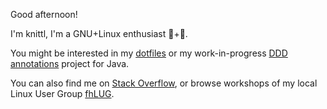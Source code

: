 Good afternoon!

I'm knittl, I'm a GNU+Linux enthusiast 🐃+🐧.

You might be interested in my [dotfiles](https://github.com/knittl/.files)
or my work-in-progress [DDD annotations](https://github.com/knittl/ddd-annotations) project for Java.

You can also find me on [Stack Overflow](https://stackoverflow.com/users/112968/knittl), or browse workshops of my local Linux User Group [fhLUG](https://fhLUG.at).

<!--
**knittl/knittl** is a ✨ _special_ ✨ repository because its `README.md` (this file) appears on your GitHub profile.

Here are some ideas to get you started:

- 🔭 I’m currently working on ...
- 🌱 I’m currently learning ...
- 👯 I’m looking to collaborate on ...
- 🤔 I’m looking for help with ...
- 💬 Ask me about ...
- 📫 How to reach me: ...
- 😄 Pronouns: ...
- ⚡ Fun fact: ...
-->
